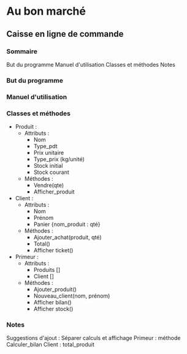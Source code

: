 # Au bon marché
## Caisse en ligne de commande

### Sommaire
But du programme
Manuel d'utilisation
Classes et méthodes
Notes

### But du programme

### Manuel d'utilisation

### Classes et méthodes
- Produit :
	- Attributs :
		- Nom
		- Type_pdt
		- Prix unitaire
		- Type_prix (kg/unité)
		- Stock initial
		- Stock courant
	- Méthodes :
		- Vendre(qte)
		- Afficher_produit
- Client :
	- Attributs :
		- Nom
		- Prénom
		- Panier {nom_produit : qté}
	- Méthodes :
		- Ajouter_achat(produit, qté)
		- Total()
		- Afficher ticket()
- Primeur :
	- Attributs :
		- Produits []
		- Client []
	- Méthodes :
		- Ajouter_produit()
		- Nouveau_client(nom, prénom)
		- Afficher bilan()
		- Afficher stock()

### Notes
Suggestions d'ajout :
Séparer calculs et affichage
Primeur : méthode Calculer_bilan
Client : total_produit
